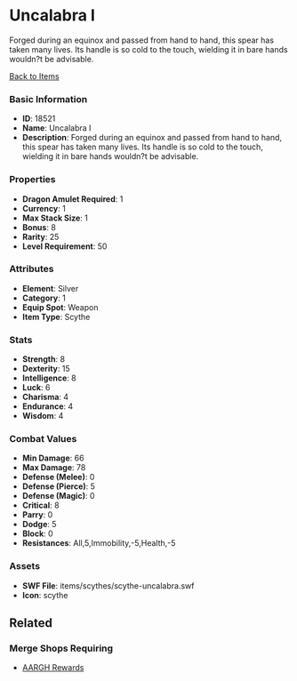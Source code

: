 # Uncalabra I

Forged during an equinox and passed from hand to hand, this spear has taken many lives. Its handle is so cold to the touch, wielding it in bare hands wouldn?t be advisable.

[Back to Items](../items.md)

### Basic Information

- **ID**: 18521
- **Name**: Uncalabra I
- **Description**: Forged during an equinox and passed from hand to hand, this spear has taken many lives. Its handle is so cold to the touch, wielding it in bare hands wouldn?t be advisable.

### Properties

- **Dragon Amulet Required**: 1
- **Currency**: 1
- **Max Stack Size**: 1
- **Bonus**: 8
- **Rarity**: 25
- **Level Requirement**: 50

### Attributes

- **Element**: Silver
- **Category**: 1
- **Equip Spot**: Weapon
- **Item Type**: Scythe

### Stats

- **Strength**: 8
- **Dexterity**: 15
- **Intelligence**: 8
- **Luck**: 6
- **Charisma**: 4
- **Endurance**: 4
- **Wisdom**: 4

### Combat Values

- **Min Damage**: 66
- **Max Damage**: 78
- **Defense (Melee)**: 0
- **Defense (Pierce)**: 5
- **Defense (Magic)**: 0
- **Critical**: 8
- **Parry**: 0
- **Dodge**: 5
- **Block**: 0
- **Resistances**: All,5,Immobility,-5,Health,-5

### Assets

- **SWF File**: items/scythes/scythe-uncalabra.swf
- **Icon**: scythe

## Related

### Merge Shops Requiring

- [AARGH Rewards](../merge-shops/298-aargh-rewards.md)

